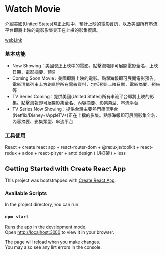 # Ｗatch Movie
介紹美國(United States)現正上映中、預計上映的電影資訊，以及美國所有串流平台即將上映的電影影集與正在上檔的影集資訊。

[webLink](https://daisybookya.github.io/watch-movie/)

### 基本功能

* Now Showing：美國現正上映中的電影。點擊海報即可展開電影全名、上映日期、電影摘要、預告
* Coming Soon Movie：美國即將上映的電影。點擊海報即可展開電影預告。電影清單列出上方跑馬燈所有電影資料，包括預計上映日期、電影摘要、預告等
* TV Series Coming：提供美國(United States)所有串流平台即將上映的影集。點擊海報即可展開影集全名、內容摘要、影集類型、串流平台
* TV Series Now Showing：提供台灣主要熱門串流平台(Netflix/Disney+/AppleTV+)正在上檔的影集。點擊海報即可展開影集全名、內容摘要、影集類型、串流平台

### 工具使用

React + create react app + react-router-dom + @reduxjs/toolkit + react-redux + axios + react-player + antd design ( UI框架 ) + less

## Getting Started with Create React App

This project was bootstrapped with [Create React App](https://github.com/facebook/create-react-app).

### Available Scripts

In the project directory, you can run:

### `npm start`

Runs the app in the development mode.\
Open [http://localhost:3000](http://localhost:3000) to view it in your browser.

The page will reload when you make changes.\
You may also see any lint errors in the console.

